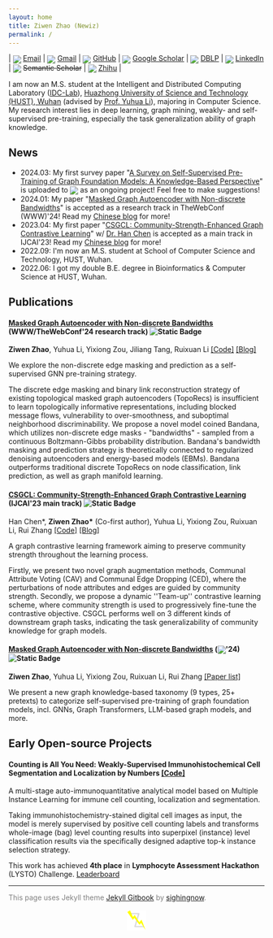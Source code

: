 ```yaml
---
layout: home
title: Ziwen Zhao (Newiz)
permalink: /
---
```


\| <img align="center" height="17" src="https://imaginethatcreative.net/blog/wp-content/uploads/2023/06/2250206.png"> [Email](mailto:zwzhao@hust.edu.cn) \| 
<img align="center" height="14" src="https://upload.wikimedia.org/wikipedia/commons/7/7e/Gmail_icon_%282020%29.svg"> [Gmail](mailto:justn582@gmail.com) \|
<img align="center" height="18" src="https://github.githubassets.com/assets/apple-touch-icon-144x144-b882e354c005.png"> [GitHub](https://github.com/Newiz430) \|
<img align="center" height="18" src="https://scholar.google.com/favicon.ico"> [Google Scholar](https://scholar.google.com/citations?user=Um4uQawAAAAJ) \|
<img align="center" height="18" src="https://dblp.org/img/favicon.ico"> [DBLP](https://dblp.org/pid/194/6903.html) \|
<img align="center" height="18" src="https://static.licdn.com/aero-v1/sc/h/3loy7tajf3n0cho89wgg0fjre"> [LinkedIn](https://www.linkedin.com/in/ziwen-zhao-2454b2301) \|
<img align="center" height="19" src="https://cdn.semanticscholar.org/3467f6265edeea1b/img/darkmode/favicon-32x32.png"> ~~Semantic Scholar~~ \|
<img align="center" height="16" src="https://static.zhihu.com/heifetz/favicon.ico"> [Zhihu](https://www.zhihu.com/people/just-now-18) \|

I am now an M.S. student at the Intelligent and Distributed Computing Laboratory ([IDC-Lab](https://idc.hust.edu.cn/)), [Huazhong University of Science and Technology (HUST), Wuhan](https://cs.hust.edu.cn) (advised by [Prof. Yuhua Li](http://english.cs.hust.edu.cn/info/1701/1581.htm)), majoring in Computer Science. My research interest lies in deep learning, graph mining, weakly- and self-supervised pre-training, especially the task generalization ability of graph knowledge.

## News

* 2024.03: My first survey paper "[A Survey on Self-Supervised Pre-Training of Graph Foundation Models: A Knowledge-Based Perspective](https://arxiv.org/abs/2305.04658)" is uploaded to <img align="center" height="18" src="https://arxiv.org/static/browse/0.3.4/images/arxiv-logo-one-color-white.svg"> as an ongoing project! Feel free to make suggestions!
* 2024.01: My paper "[Masked Graph Autoencoder with Non-discrete Bandwidths](https://arxiv.org/abs/2402.03814)" is accepted as a research track in TheWebConf (WWW)'24! Read my [Chinese blog](https://zhuanlan.zhihu.com/p/681841195) for more!
* 2023.04: My first paper "[CSGCL: Community-Strength-Enhanced Graph Contrastive Learning](https://arxiv.org/abs/2305.04658)" w/ [Dr. Han Chen](https://github.com/HanChen-HUST) is accepted as a main track in IJCAI'23! Read my [Chinese blog](https://zhuanlan.zhihu.com/p/628116694) for more!
* 2022.09: I'm now an M.S. student at School of Computer Science and Technology, HUST, Wuhan.
* 2022.06: I got my double B.E. degree in Bioinformatics & Computer Science at HUST, Wuhan.

## Publications

#### [Masked Graph Autoencoder with Non-discrete Bandwidths](https://arxiv.org/abs/2402.03814) (WWW/TheWebConf'24 research track) ![Static Badge](https://img.shields.io/badge/CCF--A-blue)
**Ziwen Zhao**, Yuhua Li, Yixiong Zou, Jiliang Tang, Ruixuan Li  [[Code]](https://github.com/Newiz430/Bandana) [[Blog]](https://zhuanlan.zhihu.com/p/681841195)

We explore the non-discrete edge masking and prediction as a self-supervised GNN pre-training strategy. 

The discrete edge masking and binary link reconstruction strategy of existing topological masked graph autoencoders (TopoRecs) is insufficient to learn topologically informative representations, including blocked message flows, vulnerability to over-smoothness, and suboptimal neighborhood discriminability. We propose a novel model coined Bandana, which utilizes non-discrete edge masks - "bandwidths" - sampled from a continuous Boltzmann-Gibbs probability distribution. Bandana's bandwidth masking and prediction strategy is theoretically connected to regularized denoising autoencoders and energy-based models (EBMs). Bandana outperforms traditional discrete TopoRecs on node classification, link prediction, as well as graph manifold learning.

#### [CSGCL: Community-Strength-Enhanced Graph Contrastive Learning](https://arxiv.org/abs/2305.04658) (IJCAI'23 main track) ![Static Badge](https://img.shields.io/badge/CCF--A-blue)
Han Chen\*, **Ziwen Zhao\*** (Co-first author), Yuhua Li, Yixiong Zou, Ruixuan Li, Rui Zhang  [[Code]](https://github.com/HanChen-HUST/CSGCL) [[Blog]](https://zhuanlan.zhihu.com/p/628116694)

A graph contrastive learning framework aiming to preserve community strength throughout the learning process. 

Firstly, we present two novel graph augmentation methods, Communal Attribute Voting (CAV) and Communal Edge Dropping (CED), where the perturbations of node attributes and edges are guided by community strength. Secondly, we propose a dynamic ''Team-up'' contrastive learning scheme, where community strength is used to progressively fine-tune the contrastive objective. CSGCL performs well on 3 different kinds of downstream graph tasks, indicating the task generalizability of community knowledge for graph models.

#### [Masked Graph Autoencoder with Non-discrete Bandwidths](https://arxiv.org/abs/2403.16137) (<img align="center" height="18" src="https://arxiv.org/static/browse/0.3.4/images/arxiv-logo-one-color-white.svg">'24) ![Static Badge](https://img.shields.io/badge/survey-yellow)
**Ziwen Zhao**, Yuhua Li, Yixiong Zou, Ruixuan Li, Rui Zhang  [[Paper list]](https://github.com/Newiz430/Pretext)

We present a new graph knowledge-based taxonomy (9 types, 25+ pretexts) to categorize self-supervised pre-training of graph foundation models, incl. GNNs, Graph Transformers, LLM-based graph models, and more.

## Early Open-source Projects

#### Counting is All You Need: Weakly-Supervised Immunohistochemical Cell Segmentation and Localization by Numbers [[Code]](https://github.com/Newiz430/CellSegmentation)

A multi-stage auto-immunoquantitative analytical model based on Multiple Instance Learning for immune cell counting, localization and segmentation. 

Taking immunohistochemistry-stained digital cell images as input, the model is merely supervised by positive cell counting labels and transforms whole-image (bag) level counting results into superpixel (instance) level classification results via the specifically designed adaptive top-k instance selection strategy.

This work has achieved **4th place** in **Lymphocyte Assessment Hackathon** (LYSTO) Challenge. [Leaderboard](https://lysto.grand-challenge.org/evaluation/challenge/leaderboard/)


---

<font color=grey>
This page uses Jekyll theme <a href='http://jekyllthemes.org/themes/gitbook/'>Jekyll Gitbook</a> by <a href='https://github.com/sighingnow'>sighingnow</a>.
</font>

<br/>
<br/>

<div align=center>
<img src="assets/figure/logo.png" style="zoom:10%;" />
</div>
